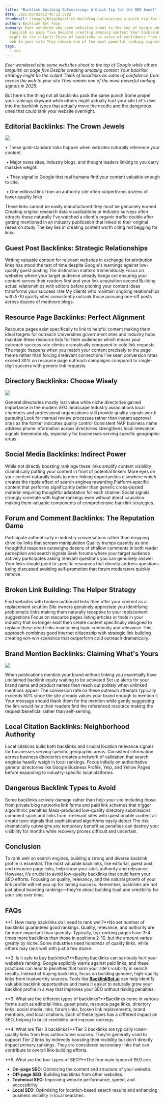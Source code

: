 ```yaml
---
title: "Backlink Building Outsourcing: A Quick Tip for the SEO Boost"
date: 2025-03-02T13:46:33.370Z
thumbnail: /images/blog/backlink-building-outsourcing-a-quick-tip-for-the-seo-boost.png
author: Backlink Bot Team
summary: Ever wondered why some websites shoot to the top of Google while others
  languish on page five Despite creating amazing content Your backlink strategy
  might be the culprit Think of backlinks as votes of confidence from across the
  web to your site They remain one of the most powerful ranking signals in 2025.
tags:
  - seo
---
```

*Ever wondered why some websites shoot to the top of Google while others languish on page five Despite creating amazing content Your backlink strategy might be the culprit Think of backlinks as votes of confidence from across the web to your site They remain one of the most powerful ranking signals in 2025.*

But here's the thing not all backlinks pack the same punch Some propel your rankings skyward while others might actually hurt your site Let's dive into the backlink types that actually move the needle and the dangerous ones that could tank your website overnight.



## **Editorial Backlinks: The Crown Jewels**

![](https://framerusercontent.com/images/R4GogapFlsDcHa7qG8gftrLCCU.png)

• These gold-standard links happen when websites naturally reference your content.

 • Major news sites, industry blogs, and thought leaders linking to you carry massive weight.

 • They signal to Google that real humans find your content valuable enough to cite.

 • One editorial link from an authority site often outperforms dozens of lower-quality links

These links cannot be easily manufactured they must be genuinely earned Creating original research data visualizations or industry surveys often attracts these naturally I've watched a client's organic traffic double after getting mentioned in an industry publication that linked to their original research study The key lies in creating content worth citing not begging for links.

## **Guest Post Backlinks: Strategic Relationships**

Writing valuable content for relevant websites in exchange for attribution links has stood the test of time despite Google's warnings against low-quality guest posting The distinction matters tremendously Focus on websites where your target audience already hangs out ensuring your content serves their readers first and your link acquisition second Building actual relationships with editors before pitching your content ideas transforms your success rate My clients who maintain ongoing relationships with 5-10 quality sites consistently outrank those pursuing one-off posts across dozens of mediocre blogs.



## **Resource Page Backlinks: Perfect Alignment**

Resource pages exist specifically to link to helpful content making them ideal targets for outreach Universities government sites and industry hubs maintain these resource lists for their audiences which means your outreach success rate climbs dramatically compared to cold link requests The magic happens when you match your content precisely to the page theme rather than forcing irrelevant connections I've seen conversion rates exceed 30% on resource page outreach campaigns compared to single-digit success with generic link requests.



## **Directory Backlinks: Choose Wisely**

![](https://framerusercontent.com/images/XmCmHQArzudRNYPMVTv4q1WJqEk.png)

General directories mostly lost value while niche directories gained importance in the modern SEO landscape Industry associations local chambers and professional organizations still provide quality signals worth pursuing Look for manual review processes rather than instant approval sites as the former indicates quality control Consistent NAP business name address phone information across directories strengthens local relevance signals tremendously, especially for businesses serving specific geographic areas.



## **Social Media Backlinks: Indirect Power**

While not directly boosting rankings these links amplify content visibility dramatically putting your content in front of potential linkers More eyes on your content naturally leads to more linking opportunities elsewhere which creates the ripple effect of search engines rewarding Platform-specific content that performs significantly better than generic cross-posted material requiring thoughtful adaptation for each channel Social signals strongly correlate with higher rankings even without direct causation making them valuable components of comprehensive backlink strategies.



## **Forum and Comment Backlinks: The Reputation Game**

Participate authentically in industry conversations rather than dropping drive-by links that scream manipulation Quality trumps quantity as one thoughtful response outweighs dozens of shallow comments in both reader perception and search signals Seek forums where your target audience actively participates asking relevant questions you can genuinely answer Your links should point to specific resources that directly address questions being discussed avoiding self-promotion that forum moderators quickly remove.



## **Broken Link Building: The Helper Strategy**

Find websites with broken outbound links then offer your content as a replacement solution Site owners genuinely appreciate you identifying problematic links making them naturally receptive to your replacement suggestions Focus on resource pages listing articles or tools in your industry that no longer exist then create content specifically designed to replace these dead links maintaining topic continuity and relevance This approach combines good internet citizenship with strategic link building creating win-win scenarios that outperform cold outreach dramatically.



## **Brand Mention Backlinks: Claiming What's Yours**

![](https://framerusercontent.com/images/XSzHKHUD5hHy1PWcIdcVaGMIAfc.png)

When publications mention your brand without linking you essentially have unclaimed backlink equity waiting to be activated Set up alerts for your brand name and product names then reach out politely when unlinked mentions appear The conversion rate on these outreach attempts typically exceeds 50% since the site already values your brand enough to mention it Your message should thank them for the mention while gently suggesting the link would help their readers find the referenced resource making the request beneficial rather than self-serving.



## **Local Citation Backlinks: Neighborhood Authority**

Local citations build both backlinks and crucial location relevance signals for businesses serving specific geographic areas. Consistent information across business directories creates a network of validation that search engines heavily weigh in local rankings. Focus initially on authoritative general directories like Google Business Profile, Yelp, and Yellow Pages before expanding to industry-specific local platforms.



## **Dangerous Backlink Types to Avoid**

Some backlinks actively damage rather than help your site including those from private blog networks link farms and paid link schemes that trigger algorithmic penalties Mass-produced low-quality directory submissions comment spam and links from irrelevant sites with questionable content all create toxic signals that sophisticated algorithms easily detect The risk dramatically outweighs any temporary benefit as penalties can destroy your visibility for months while recovery proves difficult and uncertain.



## **Conclusion**

To rank well on search engines, building a strong and diverse backlink profile is essential. The most valuable backlinks, like editorial, guest post, and resource page links, help show your site’s authority and relevance. However, it’s crucial to avoid low-quality backlinks that could harm your SEO efforts. Focusing on quality, relevancy, and the natural growth of your link profile will set you up for lasting success. Remember, backlinks are not just about boosting rankings—they're about building trust and credibility for your site over time.

[](https://backlinkbot.ai/)

## **FAQs**

**1. How many backlinks do I need to rank well?**No set number of backlinks guarantees good rankings. Quality, relevance, and authority are far more important than quantity. Typically, top-ranking pages have 3-4 times more backlinks than those in positions 2-10, but the amount varies greatly by niche. Some industries need hundreds of quality links, while others may rank well with just a few dozen.

**2. Is it safe to buy backlinks?**Buying backlinks can seriously hurt your website’s ranking. Google explicitly warns against paid links, and these practices can lead to penalties that harm your site's visibility in search results. Instead of buying backlinks, focus on building genuine, high-quality links from trustworthy sources. Tools like **[BacklinkBot.ai](http://backlinkbot.ai/)** can help identify valuable backlink opportunities and make it easier to naturally grow your backlink profile in a way that improves your SEO without risking penalties.

**3. What are the different types of backlinks?**Backlinks come in various forms such as editorial links, guest posts, resource page links, directory links, social media links, forum links, broken link replacements, brand mentions, and local citations. Each of these types has a different impact on SEO, helping to build credibility and improve rankings.

**4. What are Tier 3 backlinks?**Tier 3 backlinks are typically lower-quality links from less authoritative sources. They’re generally used to support Tier 2 links by indirectly boosting their visibility but don’t directly impact primary rankings. They are considered secondary links that can contribute to overall link-building efforts.

**5. What are the four types of SEO?**The four main types of SEO are:

* **On-page SEO**: Optimizing the content and structure of your website.
* **Off-page SEO**: Building backlinks from other websites.
* **Technical SEO**: Improving website performance, speed, and accessibility.
* **Local SEO**: Optimizing for location-based search results and enhancing business visibility in local searches.